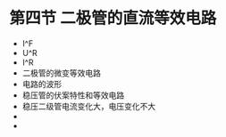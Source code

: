 # 第四节 二极管的直流等效电路

 - I^F
 - U^R
 - I^R
 - 二极管的微变等效电路
 - 电路的波形
 - 稳压管的伏案特性和等效电路
 - 稳压二级管电流变化大，电压变化不大
 - 
 - 